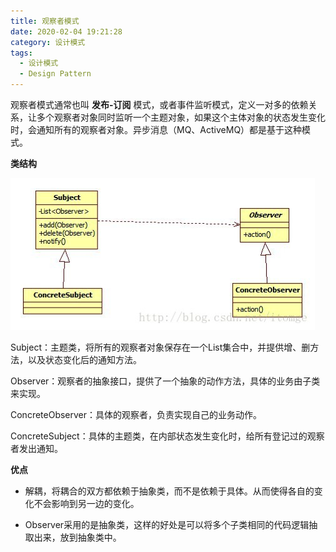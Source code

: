 ```yaml
---
title: 观察者模式
date: 2020-02-04 19:21:28
category: 设计模式
tags:
  - 设计模式
  - Design Pattern
---
```


观察者模式通常也叫 **发布-订阅** 模式，或者事件监听模式，定义一对多的依赖关系，让多个观察者对象同时监听一个主题对象，如果这个主体对象的状态发生变化时，会通知所有的观察者对象。异步消息（MQ、ActiveMQ）都是基于这种模式。

**类结构**

![observer](/images/观察者模式/observer.png)

Subject：主题类，将所有的观察者对象保存在一个List集合中，并提供增、删方法，以及状态变化后的通知方法。

Observer：观察者的抽象接口，提供了一个抽象的动作方法，具体的业务由子类来实现。

ConcreteObserver：具体的观察者，负责实现自己的业务动作。

ConcreteSubject：具体的主题类，在内部状态发生变化时，给所有登记过的观察者发出通知。

**优点**

- 解耦，将耦合的双方都依赖于抽象类，而不是依赖于具体。从而使得各自的变化不会影响到另一边的变化。

- Observer采用的是抽象类，这样的好处是可以将多个子类相同的代码逻辑抽取出来，放到抽象类中。